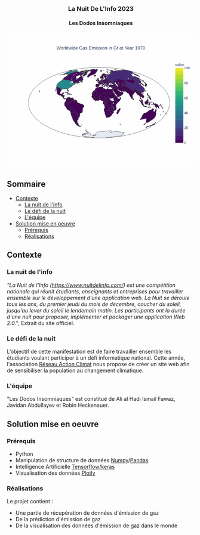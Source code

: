 <!-- Titre -->
<br />
<p align="center">
  <h3 align="center">La Nuit De L'Info 2023</h3>
  <h4 align="center">Les Dodos Insomniaques</h4>
</p>

![worldwide gaz emission](https://github.com/RobinHCK/LaNuitDeLInfo2023/blob/master/vis_gif.gif)

<!-- Sommaire -->
## Sommaire

* [Contexte](#contexte)
  * [La nuit de l'info](#la-nuit-de-l'info)
  * [Le défi de la nuit](#le-défi-de-la-nuit)
  * [L'équipe](#l'équipe)
* [Solution mise en oeuvre](#solution-mise-en-oeuvre)
  * [Prérequis](#prérequis)
  * [Réalisations](#réalisations)

<!-- Contexte -->
## Contexte

### La nuit de l'info

*"La Nuit de l’Info (https://www.nuitdelinfo.com/) est une compétition nationale qui réunit étudiants, enseignants et entreprises pour travailler ensemble sur le développement d’une application web.
La Nuit se déroule tous les ans, du premier jeudi du mois de décembre, coucher du soleil, jusqu'au lever du soleil le lendemain matin.
Les participants ont la durée d'une nuit pour proposer, implémenter et packager une application Web 2.0."*, Extrait du site officiel.

### Le défi de la nuit

L’objectif de cette manifestation est de faire travailler ensemble les étudiants voulant participer à un défi informatique national.
Cette année, l'association  [Réseau Action Climat](https://reseauactionclimat.org/) nous propose de créer un site web afin de sensibiliser la population au changement climatique.

### L'équipe

"Les Dodos Insomniaques" est constitué de Ali al Hadi Ismail Fawaz, Javidan Abdullayev et Robin Heckenauer.

<!-- Solution mise en oeuvre -->
## Solution mise en oeuvre

### Prérequis

- Python
- Manipulation de structure de données [Numpy](https://numpy.org/)/[Pandas](https://pandas.pydata.org/)
- Intelligence Artificielle [Tensorflow/keras](https://www.tensorflow.org/api_docs/python/tf/keras)
- Visualisation des données [Plotly](https://plotly.com/)

### Réalisations

Le projet contient :
- Une partie de récupération de données d'émission de gaz
- De la prédiction d'émission de gaz
- De la visualisation des données d'émission de gaz dans le monde
